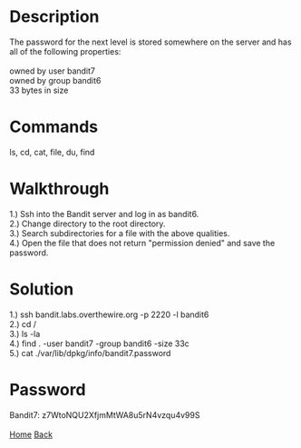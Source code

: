 # Description
The password for the next level is stored somewhere on the server and has all of the following properties: <br /> <br />
owned by user bandit7 <br />
owned by group bandit6 <br />
33 bytes in size
# Commands
ls, cd, cat, file, du, find
# Walkthrough
1.) Ssh into the Bandit server and log in as bandit6. <br />
2.) Change directory to the root directory. <br />
3.) Search subdirectories for a file with the above qualities. <br />
4.) Open the file that does not return "permission denied" and save the password.
# Solution
1.) ssh bandit.labs.overthewire.org -p 2220 -l bandit6 <br />
2.) cd / <br />
3.) ls -la <br />
4.) find . -user bandit7 -group bandit6 -size 33c <br />
5.) cat ./var/lib/dpkg/info/bandit7.password
# Password
Bandit7: z7WtoNQU2XfjmMtWA8u5rN4vzqu4v99S <br /> <br />
[Home](https://github.com/Spagoooti/OverTheWire-Bandit/blob/main/README.md) [Back](https://github.com/Spagoooti/OverTheWire-Bandit/blob/main/Bandit%205%20-%3E%206.md)

